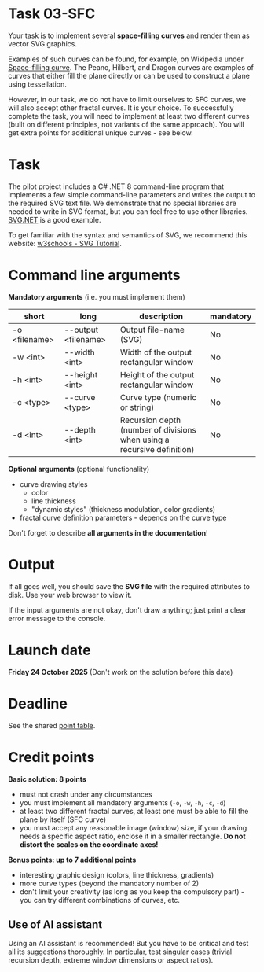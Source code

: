 # Task 03-SFC
Your task is to implement several **space-filling curves** and render them as vector
SVG graphics.

Examples of such curves can be found, for example, on Wikipedia under
[Space-filling curve](https://en.wikipedia.org/wiki/Space-filling_curve).
The Peano, Hilbert, and Dragon curves are examples of curves that either fill the plane
directly or can be used to construct a plane using tessellation.

However, in our task, we do not have to limit ourselves to SFC curves, we will
also accept other fractal curves. It is your choice. To successfully complete the task,
you will need to implement at least two different curves (built on different
principles, not variants of the same approach). You will get extra points for
additional unique curves - see below.

# Task
The pilot project includes a C# .NET 8 command-line program that implements
a few simple command-line parameters and writes the output to the required SVG text file.
We demonstrate that no special libraries are needed to write in SVG format, but
you can feel free to use other libraries. [SVG.NET](https://github.com/svg-net/SVG)
is a good example.

To get familiar with the syntax and semantics of SVG, we recommend this website:
[w3schools - SVG Tutorial](https://www.w3schools.com/graphics/svg_intro.asp).

# Command line arguments
**Mandatory arguments** (i.e. you must implement them)

| short | long | description | mandatory |
| -------- | -------- | ------------------------ | -------- |
| -o \<filename\> | --output \<filename\> | Output file-name (SVG) | No |
| -w \<int\> | --width \<int\> | Width of the output rectangular window | No |
| -h \<int\> | --height \<int\> | Height of the output rectangular window | No |
| -c \<type\> | --curve \<type\> | Curve type (numeric or string) | No |
| -d \<int\> | --depth \<int\> | Recursion depth (number of divisions when using a recursive definition) | No |

**Optional arguments** (optional functionality)
* curve drawing styles
  - color
  - line thickness
  - "dynamic styles" (thickness modulation, color gradients)
* fractal curve definition parameters - depends on the curve type

Don't forget to describe **all arguments in the documentation**!

# Output
If all goes well, you should save the **SVG file** with the required attributes
to disk. Use your web browser to view it.

If the input arguments are not okay, don't draw anything; just print a
clear error message to the console.

# Launch date
**Friday 24 October 2025**
(Don't work on the solution before this date)

# Deadline
See the shared [point table](https://docs.google.com/spreadsheets/d/17XuX5tgvh_E0u17Y4BXtQK-qVt1qnr9zAXVHGkYrNWs/edit?usp=sharing).

# Credit points
**Basic solution: 8 points**
* must not crash under any circumstances
* you must implement all mandatory arguments (`-o`, `-w`, `-h`, `-c`, `-d`)
* at least two different fractal curves, at least one must be able
  to fill the plane by itself (SFC curve)
* you must accept any reasonable image (window) size, if your drawing needs
  a specific aspect ratio, enclose it in a smaller rectangle.
  **Do not distort the scales on the coordinate axes!**

**Bonus points: up to 7 additional points**
* interesting graphic design (colors, line thickness, gradients)
* more curve types (beyond the mandatory number of 2)
* don't limit your creativity (as long as you keep the compulsory part) - you can
  try different combinations of curves, etc.

## Use of AI assistant
Using an AI assistant is recommended! But you have to be critical and
test all its suggestions thoroughly. In particular, test singular cases
(trivial recursion depth, extreme window dimensions or aspect ratios).
